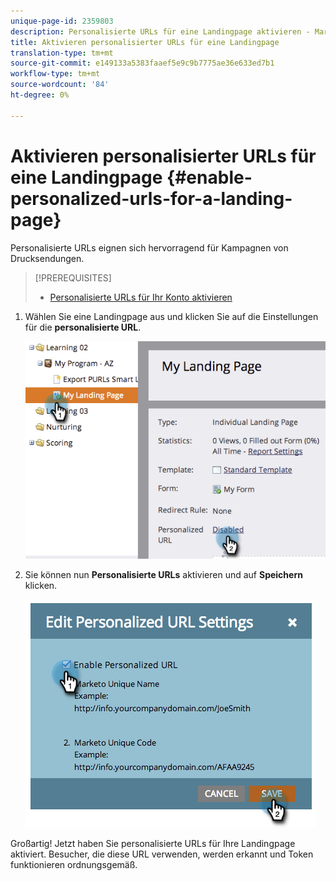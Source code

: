 ```yaml
---
unique-page-id: 2359803
description: Personalisierte URLs für eine Landingpage aktivieren - Marketing Docs - Produktdokumentation
title: Aktivieren personalisierter URLs für eine Landingpage
translation-type: tm+mt
source-git-commit: e149133a5383faaef5e9c9b7775ae36e633ed7b1
workflow-type: tm+mt
source-wordcount: '84'
ht-degree: 0%

---
```



# Aktivieren personalisierter URLs für eine Landingpage {#enable-personalized-urls-for-a-landing-page}

Personalisierte URLs eignen sich hervorragend für Kampagnen von Drucksendungen.

>[!PREREQUISITES]
>
>* [Personalisierte URLs für Ihr Konto aktivieren](enable-personalized-urls-for-your-account.md)

>



1. Wählen Sie eine Landingpage aus und klicken Sie auf die Einstellungen für die **personalisierte URL**.

   ![](assets/image2014-9-18-13-3a24-3a3.png)

1. Sie können nun **Personalisierte URLs** aktivieren und auf **Speichern** klicken.

   ![](assets/image2014-9-18-13-3a23-3a53.png)

Großartig! Jetzt haben Sie personalisierte URLs für Ihre Landingpage aktiviert. Besucher, die diese URL verwenden, werden erkannt und Token funktionieren ordnungsgemäß.
